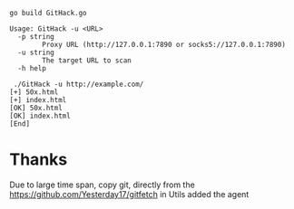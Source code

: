 ```
go build GitHack.go
```

```
Usage: GitHack -u <URL>
  -p string
        Proxy URL (http://127.0.0.1:7890 or socks5://127.0.0.1:7890)
  -u string
        The target URL to scan
  -h help
```

```
 ./GitHack -u http://example.com/
[+] 50x.html
[+] index.html
[OK] 50x.html
[OK] index.html
[End]

```


# Thanks
Due to large time span, copy git, directly from the https://github.com/Yesterday17/gitfetch in Utils added the agent